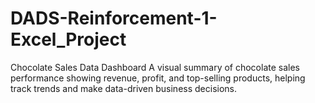 # DADS-Reinforcement-1-Excel_Project
Chocolate Sales Data Dashboard A visual summary of chocolate sales performance showing revenue, profit, and top-selling products, helping track trends and make data-driven business decisions.
